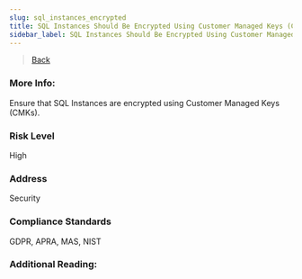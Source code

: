 ```yaml
---
slug: sql_instances_encrypted
title: SQL Instances Should Be Encrypted Using Customer Managed Keys (CMKs)
sidebar_label: SQL Instances Should Be Encrypted Using Customer Managed Keys (CMKs)
---
```

> [Back](../../gcpsqlmonitoring)

### More Info:
Ensure that SQL Instances are encrypted using Customer Managed Keys (CMKs).

### Risk Level
High

### Address
Security

### Compliance Standards
GDPR, APRA, MAS, NIST

### Additional Reading:
